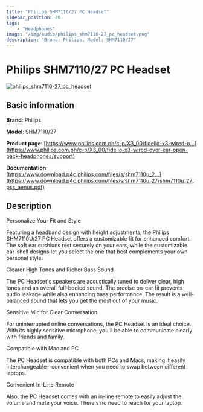 ```yaml
---
title: "Philips SHM7110/27 PC Headset"
sidebar_position: 20
tags:
    - "Headphones"
image: "/img/audio/philips_shm7110-27_pc_headset.png"
description: "Brand: Philips, Model: SHM7110/27"
---
```

# Philips SHM7110/27 PC Headset

![philips_shm7110-27_pc_headset](/img/audio/philips_shm7110-27_pc_headset.png)

## Basic information

**Brand**: Philips

**Model**: SHM7110/27

**Product page**: [https://www.philips.com.ph/c-p/X3_00/fidelio-x3-wired-o...](https://www.philips.com.ph/c-p/X3_00/fidelio-x3-wired-over-ear-open-back-headphones/support)

**Documentation**: [https://www.download.p4c.philips.com/files/s/shm7110u_2...](https://www.download.p4c.philips.com/files/s/shm7110u_27/shm7110u_27_pss_aenus.pdf)

## Description

Personalize Your Fit and Style

Featuring a headband design with height adjustments, the Philips SHM7110U/27 PC Headset offers a customizable fit for enhanced comfort\. The soft ear cushions rest securely on your ears, while the customizable ear\-shell designs let you select the one that best complements your own personal style\.



Clearer High Tones and Richer Bass Sound

The PC Headset's speakers are acoustically tuned to deliver clear, high tones and an overall full\-bodied sound\. The precise on\-ear fit prevents audio leakage while also enhancing bass performance\. The result is a well\-balanced sound that lets you get the most out of your music\.



Sensitive Mic for Clear Conversation

For uninterrupted online conversations, the PC Headset is an ideal choice\. With its highly sensitive microphone, you'll be able to communicate clearly with friends and family\.



Compatible with Mac and PC

The PC Headset is compatible with both PCs and Macs, making it easily interchangeable\-\-convenient when you need to swap between different laptops\.



Convenient In\-Line Remote

Also, the PC Headset comes with an in\-line remote to easily adjust the volume and mute your voice\. There's no need to reach for your laptop\.

